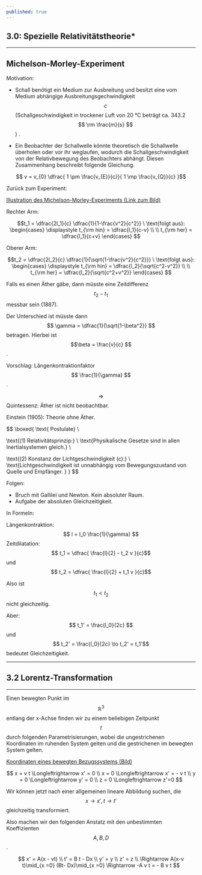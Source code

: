 ```yaml
---
published: true
---
```

## 3.0: Spezielle Relativitätstheorie*

---

## Michelson-Morley-Experiment

Motivation: 

- Schall benötigt ein Medium zur Ausbreitung und besitzt eine vom Medium abhängige Ausbreitungsgechwindigkeit $$ c $$ (Schallgeschwindigkeit in trockener Luft von 20 °C beträgt ca. 343.2 $$ \rm \frac{m}{s} $$) .

- Ein Beobachter der Schallwelle könnte theoretisch die Schallwelle überholen oder vor ihr weglaufen, wodurch die Schallgeschwindigkeit von der Relativbewegung des Beobachters abhängt.
Diesen Zusammenhang beschreibt folgende Gleichung.

$$ v = v_{0}  \dfrac{ 1 \pm \frac{v_{E}}{c}}{ 1 \mp \frac{v_{Q}}{c} }$$ 

Zurück zum Experiment:

[Illustration des Michelson-Morley-Experiments (Link zum Bild)](https://de.wikipedia.org/wiki/Michelson-Morley-Experiment#/media/File:Michelson-morley_calculations_DE.svg "Illustration des Michelson-Morley-Experiments")

Rechter Arm:

$$t_1 = \dfrac{2l_1}{c} \dfrac{1}{1-\frac{v^2}{c^2}} \ \text{folgt aus}: \begin{cases} \displaystyle
  t_{\rm hin} = \dfrac{l_1}{c-v} \\
  \\
  t_{\rm her} = \dfrac{l_1}{c+v} 
\end{cases} $$

Oberer Arm:


$$t_2 = \dfrac{2l_2}{c} \dfrac{1}{\sqrt{1-\frac{v^2}{c^2}}} \ \text{folgt aus}: \begin{cases} \displaystyle
  t_{\rm hin} = \dfrac{l_2}{\sqrt{c^2-v^2}} \\
  \\
  t_{\rm her} = \dfrac{l_2}{\sqrt{c^2+v^2}} 
\end{cases} $$

Falls es einen Äther gäbe, dann müsste eine Zeitdifferenz $$ t_2 - t_1 $$ messbar sein (1887).

Der Unterschied ist müsste dann $$ \gamma = \dfrac{1}{\sqrt{1-\beta^2}} $$ betragen. Hierbei ist $$\beta = \frac{v}{c} $$.

Vorschlag: Längenkontraktionfaktor $$ \frac{1}{\gamma} $$.

$$ \Rightarrow $$ Quintessenz: Äther ist nicht beobachtbar.

Einstein (1905): Theorie ohne Äther.

$$ \boxed{ \text{  Postulate} \\ 

\text{(1) Relativitätsprinzip:} 
\\
\text{Physikalische Gesetze sind in allen Inertialsystemen gleich.} \\

\text{(2) Konstanz der Lichtgeschwindigkeit (c):} \\
\text{Lichtgeschwindigkeit ist unnabhängig vom Bewegungszustand von Quelle und Empfänger. } 
} $$

Folgen:

- Bruch mit Gallilei und Newton. Kein absoluter Raum.
- Aufgabe der absoluten Gleichzeitigkeit.

In Formeln:

Längenkontraktion: $$ l = l_0 \frac{1}{\gamma} $$ 
Zeitdilatation: 
$$  t_1 = \dfrac{ \frac{l}{2} - t_2 v }{c}$$ 
und
$$ t_2 = \dfrac{ \frac{l}{2} + t_1 v }{c}$$  

Also ist $$ t_1 < t_2 $$ nicht gleichzeitig.

Aber: $$ t_1' = \frac{l_0}{2c} $$ und $$ t_2' = \frac{l_0}{2c} \to t_2' = t_1'$$ bedeutet Gleichzeitigkeit.

---
## 3.2 Lorentz-Transformation

---

Einen bewegten Punkt im $$ \mathbb{R}^3 $$ entlang der x-Achse finden wir zu einem beliebigen Zeitpunkt $$ t $$ durch folgenden Parametrisierungen, wobei die ungestrichenen Koordinaten im ruhenden System gelten und die gestrichenen im bewegten System gelten.

[Koordinaten eines bewegten Bezugssystems (Bild)](http://walter.bislins.ch/physik/media/Equivalenz%201.png "Koordinaten eines bewegten Bezugssystems")

$$ x = v t  \Longleftrightarrow x' = 0 \\ x = 0 \Longleftrightarrow x' = - v t \\ y = 0 \Longleftrightarrow y' = 0 \\ z = 0 \Longleftrightarrow z'=0 $$

Wir können jetzt nach einer allgemeinen lineare Abbildung suchen, die $$ x \to x' , t \to t' $$ gleichzeitig transformiert.

Also machen wir den folgenden Anstatz mit den unbestimmten Koeffizienten $$ A, B , D $$.

$$ x' = A(x - vt) \\ t' = B t - Dx \\ y' = y \\ z' = z \\ \Rightarrow A(x-v t)\mid_{x =0} (Bt- Dx)\mid_{x =0} \Rightarrow -A v t = - B v t $$

